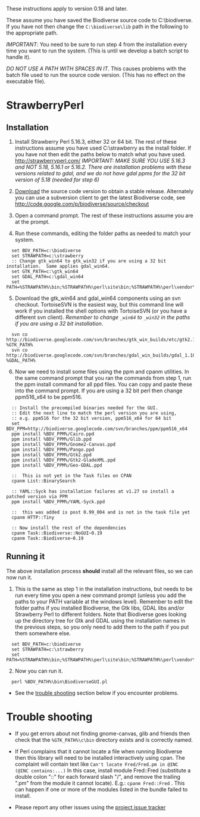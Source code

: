 These instructions apply to version 0.18 and later.

These assume you have saved the Biodiverse source code to C:\biodiverse.  If you have not then change the `C:\biodiverse\lib` path in the following to the appropriate path.

_IMPORTANT_:  You need to be sure to run step 4 from the installation every time you want to run the system.  (This is until we develop a batch script to handle it).

_DO NOT USE A PATH WITH SPACES IN IT_.  This causes problems with the batch file used to run the source code version.  (This has no effect on the executable file).





# StrawberryPerl #


## Installation ##


1.  Install Strawberry Perl 5.16.3, either 32 or 64 bit.  The rest of these instructions assume you have used C:\strawberry as the install folder.  If you have not then edit the paths below to match what you have used.  http://strawberryperl.com/  _IMPORTANT:  MAKE SURE YOU USE 5.16.3 and NOT 5.18, 5.16.1 or 5.16.2.  There are installation problems with these versions related to gdal, and we do not have gdal ppms for the 32 bit version of 5.18 (needed for step 6)_

2.  [Download](http://code.google.com/p/biodiverse/downloads/list) the source code version to obtain a stable release.  Alternately you can use a subversion client to get the latest Biodiverse code, see http://code.google.com/p/biodiverse/source/checkout

3.  Open a command prompt.  The rest of these instructions assume you are at the prompt.

4.  Run these commands, editing the folder paths as needed to match your system.

```
  set BDV_PATH=c:\biodiverse
  set STRAWPATH=c:\strawberry
  :: Change gtk_win64 to gtk_win32 if you are using a 32 bit installation.  Same applies gdal_win64.
  set GTK_PATH=c:\gtk_win64
  set GDAL_PATH=c:\gdal_win64
  set PATH=%STRAWPATH%\bin;%STRAWPATH%\perl\site\bin;%STRAWPATH%\perl\vendor\bin;%STRAWPATH%\perl\bin;%GTK_PATH%\c\bin;%GDAL_PATH%\bin;%PATH%
```

5.  Download the gtk\_win64 and gdal\_win64 components using an svn checkout. TortoiseSVN is the easiest way, but this command line will work if you installed the shell options with TortoiseSVN (or you have a different svn client).  _Remember to change `_win64` to `_win32` in the paths if you are using a 32 bit installation_.

```
  svn co http://biodiverse.googlecode.com/svn/branches/gtk_win_builds/etc/gtk2.10_win64 %GTK_PATH%
  svn co http://biodiverse.googlecode.com/svn/branches/gdal_win_builds/gdal_1.10.1/gdal_win64/ %GDAL_PATH%
```


6.  Now we need to install some files using the ppm and cpanm utilities.  In the same command prompt that you ran the commands from step 1, run the ppm install command for all ppd files.  You can copy and paste these into the command prompt.  If you are using a 32 bit perl then change ppm516\_x64 to be ppm516.

```
  :: Install the precompiled binaries needed for the GUI.
  :: Edit the next line to match the perl version you are using, 
  :: e.g. ppm516 for the 32 bit version, ppm516_x64 for 64 bit
  set BDV_PPM=http://biodiverse.googlecode.com/svn/branches/ppm/ppm516_x64
  ppm install %BDV_PPM%/Cairo.ppd 
  ppm install %BDV_PPM%/Glib.ppd 
  ppm install %BDV_PPM%/Gnome2-Canvas.ppd 
  ppm install %BDV_PPM%/Pango.ppd
  ppm install %BDV_PPM%/Gtk2.ppd
  ppm install %BDV_PPM%/Gtk2-GladeXML.ppd
  ppm install %BDV_PPM%/Geo-GDAL.ppd

  ::  This is not yet in the Task files on CPAN
  cpanm List::BinarySearch

  :: YAML::Syck has installation failures at v1.27 so install a patched version via PPM 
  ppm install %BDV_PPM%/YAML-Syck.ppd

  ::  this was added is post 0.99_004 and is not in the task file yet
  cpanm HTTP::Tiny

  :: Now install the rest of the dependencies
  cpanm Task::Biodiverse::NoGUI~0.19
  cpanm Task::Biodiverse~0.19
```


## Running it ##

The above installation process **should** install all the relevant files, so we can now run it.

1.  This is the same as step 1 in the installation instructions, but needs to be run every time you open a new command prompt (unless you add the paths to your PATH variable at the windows level).  Remember to edit the folder paths if you installed Biodiverse, the Gtk libs, GDAL libs and/or Strawberry Perl to different folders.  Note that Biodiverse goes looking up the directory tree for Gtk and GDAL using the installation names in the previous steps, so you only need to add them to the path if you put them somewhere else.

```
  set BDV_PATH=c:\biodiverse
  set STRAWPATH=c:\strawberry
  set PATH=%STRAWPATH%\bin;%STRAWPATH%\perl\site\bin;%STRAWPATH%\perl\vendor\bin;%STRAWPATH%\perl\bin;%BDV_PATH%\bin;%PATH%
```

2.  Now you can run it.

```
  perl %BDV_PATH%\bin\BiodiverseGUI.pl
```


  * See the [trouble shooting](#Trouble_shooting.md) section below if you encounter problems.


# Trouble shooting #

  * If you get errors about not finding gnome-canvas, glib and friends then check that the `%GTK_PATH%\c\bin` directory exists and is correctly named.
  * If Perl complains that it cannot locate a file when running Biodiverse then this library will need to be installed interactively using cpan. The complaint will contain text like `Can't locate Fred/Fred.pm in @INC (@INC contains:...)`  In this case, install module Fred::Fred (substitute a double colon "::" for each forward slash "/", and remove the trailing ".pm" from the module it cannot locate). E.g.: `cpanm Fred::Fred` . This can happen if one or more of the modules listed in the bundle failed to install.

  * Please report any other issues using the [project issue tracker](http://code.google.com/p/biodiverse/issues/list)